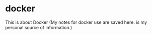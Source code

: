 # docker
This is about Docker (My notes for docker use are saved here. is my personal source of information.)


